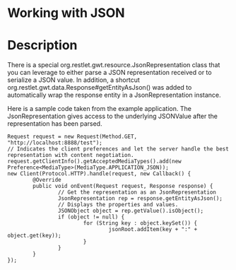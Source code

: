 Working with JSON
=================

Description
===========

There is a special org.restlet.gwt.resource.JsonRepresentation class
that you can leverage to either parse a JSON representation received or
to serialize a JSON value. In addition, a shortcut
org.restlet.gwt.data.Response\#getEntityAsJson() was added to
automatically wrap the response entity in a JsonRepresentation instance.

Here is a sample code taken from the example application. The
JsonRepresentation gives access to the underlying JSONValue after the
representation has been parsed.

    Request request = new Request(Method.GET, "http://localhost:8888/test");
    // Indicates the client preferences and let the server handle the best representation with content negotiation.
    request.getClientInfo().getAcceptedMediaTypes().add(new Preference<MediaType>(MediaType.APPLICATION_JSON));
    new Client(Protocol.HTTP).handle(request, new Callback() {
            @Override
            public void onEvent(Request request, Response response) {
                    // Get the representation as an JsonRepresentation
                    JsonRepresentation rep = response.getEntityAsJson();
                    // Displays the properties and values.
                    JSONObject object = rep.getValue().isObject();
                    if (object != null) {
                            for (String key : object.keySet()) {
                                    jsonRoot.addItem(key + ":" + object.get(key));
                            }
                    }
            }
    });

